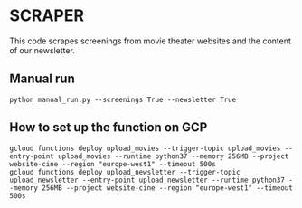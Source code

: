 # SCRAPER

This code scrapes screenings from movie theater websites and the content of our newsletter.

## Manual run
```
python manual_run.py --screenings True --newsletter True
```

## How to set up the function on GCP
```
gcloud functions deploy upload_movies --trigger-topic upload_movies --entry-point upload_movies --runtime python37 --memory 256MB --project website-cine --region "europe-west1" --timeout 500s
gcloud functions deploy upload_newsletter --trigger-topic upload_newsletter --entry-point upload_newsletter --runtime python37 --memory 256MB --project website-cine --region "europe-west1" --timeout 500s
```
